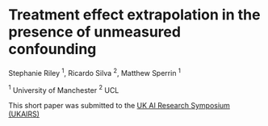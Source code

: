 # Treatment effect extrapolation in the presence of unmeasured confounding
Stephanie Riley $^1$, Ricardo Silva $^2$, Matthew Sperrin $^1$

$^1$ University of Manchester $^2$ UCL

This short paper was submitted to the [UK AI Research Symposium (UKAIRS)](https://www.ukairs.ac.uk/)
